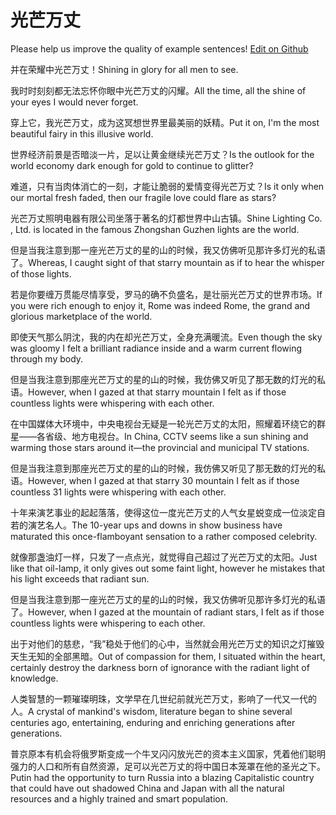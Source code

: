 # 光芒万丈

Please help us improve the quality of example sentences! [Edit on Github](https://github.com/jiyushe/jiyu-example-sentence-source/blob/main/chinese/guangmangwanzhang.md)

<p><span class="chinese">并在荣耀中光芒万丈！</span><span class="english">Shining in glory for all men to see.</span></p>

<p><span class="chinese">我时时刻刻都无法忘怀你眼中光芒万丈的闪耀。</span><span class="english">All the time, all the shine of your eyes I would never forget.</span></p>

<p><span class="chinese">穿上它，我光芒万丈，成为这冥想世界里最美丽的妖精。</span><span class="english">Put it on, I'm the most beautiful fairy in this illusive world.</span></p>

<p><span class="chinese">世界经济前景是否暗淡一片，足以让黄金继续光芒万丈？</span><span class="english">Is the outlook for the world economy dark enough for gold to continue to glitter?</span></p>

<p><span class="chinese">难道，只有当肉体消亡的一刻，才能让脆弱的爱情变得光芒万丈？</span><span class="english">Is it only when our mortal fresh faded, then our fragile love could flare as stars?</span></p>

<p><span class="chinese">光芒万丈照明电器有限公司坐落于著名的灯都世界中山古镇。</span><span class="english">Shine Lighting Co. , Ltd. is located in the famous Zhongshan Guzhen lights are the world.</span></p>

<p><span class="chinese">但是当我注意到那一座光芒万丈的星的山的时候，我又仿佛听见那许多灯光的私语了。</span><span class="english">Whereas, I caught sight of that starry mountain as if to hear the whisper of those lights.</span></p>

<p><span class="chinese">若是你要缠万贯能尽情享受，罗马的确不负盛名，是壮丽光芒万丈的世界市场。</span><span class="english">If you were rich enough to enjoy it, Rome was indeed Rome, the grand and glorious marketplace of the world.</span></p>

<p><span class="chinese">即使天气那么阴沈，我的内在却光芒万丈，全身充满暖流。</span><span class="english">Even though the sky was gloomy I felt a brilliant radiance inside and a warm current flowing through my body.</span></p>

<p><span class="chinese">但是当我注意到那座光芒万丈的星的山的时候，我仿佛又听见了那无数的灯光的私语。</span><span class="english">However, when I gazed at that starry mountain I felt as if those countless lights were whispering with each other.</span></p>

<p><span class="chinese">在中国媒体大环境中，中央电视台无疑是一轮光芒万丈的太阳，照耀着环绕它的群星——各省级、地方电视台。</span><span class="english">In China, CCTV seems like a sun shining and warming those stars around it—the provincial and municipal TV stations.</span></p>

<p><span class="chinese">但是当我注意到那座光芒万丈的星的山的时候，我仿佛又听见了那无数的灯光的私语。</span><span class="english">However, when I gazed at that starry 30 mountain I felt as if those countless 31 lights were whispering with each other.</span></p>

<p><span class="chinese">十年来演艺事业的起起落落，使得这位一度光芒万丈的人气女星蜕变成一位淡定自若的演艺名人。</span><span class="english">The 10-year ups and downs in show business have maturated this once-flamboyant sensation to a rather composed celebrity.</span></p>

<p><span class="chinese">就像那盏油灯一样，只发了一点点光，就觉得自己超过了光芒万丈的太阳。</span><span class="english">Just like that oil-lamp, it only gives out some faint light, however he mistakes that his light exceeds that radiant sun.</span></p>

<p><span class="chinese">但是当我注意到那一座光芒万丈的星的山的时候，我又仿佛听见那许多灯光的私语了。</span><span class="english">However, when I gazed at the mountain of radiant stars, I felt as if those countless lights were whispering to each other.</span></p>

<p><span class="chinese">出于对他们的慈悲，“我”稳处于他们的心中，当然就会用光芒万丈的知识之灯摧毁天生无知的全部黑暗。</span><span class="english">Out of compassion for them, I situated within the heart, certainly destroy the darkness born of ignorance with the radiant light of knowledge.</span></p>

<p><span class="chinese">人类智慧的一颗璀璨明珠，文学早在几世纪前就光芒万丈，影响了一代又一代的人。</span><span class="english">A crystal of mankind's wisdom, literature began to shine several centuries ago, entertaining, enduring and enriching generations after generations.</span></p>

<p><span class="chinese">普京原本有机会将俄罗斯变成一个牛叉闪闪放光芒的资本主义国家，凭着他们聪明强力的人口和所有自然资源，足可以光芒万丈的将中国日本笼罩在他的圣光之下。</span><span class="english">Putin had the opportunity to turn Russia into a blazing Capitalistic country that could have out shadowed China and Japan with all the natural resources and a highly trained and smart population.</span></p>

